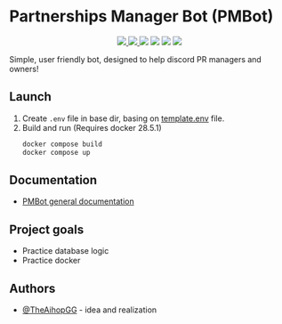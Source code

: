 # Partnerships Manager Bot (PMBot)

<!-- TODO: add href to "Discord Bot" badge -->

<p align="center">
    <a href="https://www.python.org">
        <img src="https://img.shields.io/badge/Python-3.14-blue">
    </a>
    <a href="https://www.python.org">
        <img src="https://img.shields.io/badge/Docker-28.5.1-blue">
    </a>
    <a>
        <img src="https://img.shields.io/badge/Status-active-green">
    </a>
    <a>
        <img src="https://img.shields.io/badge/Open source-blue">
    </a>
    <a>
        <img src="https://img.shields.io/badge/PET Project-blue">
    </a>
    <a> 
        <img src="https://img.shields.io/badge/Discord Bot-blue">
    </a>
</p>

Simple, user friendly bot, designed to help discord PR managers and owners!

## Launch

1. Create `.env` file in base dir, basing on [template.env](./template.env) file.
2. Build and run
    (Requires docker 28.5.1)
    ```sh
    docker compose build
    docker compose up
    ```

## Documentation

- [PMBot general documentation](./pmbot/docs/general.md)

## Project goals

- Practice database logic
- Practice docker

## Authors

- [@TheAihopGG](https://github.com/theaihopgg) - idea and realization
